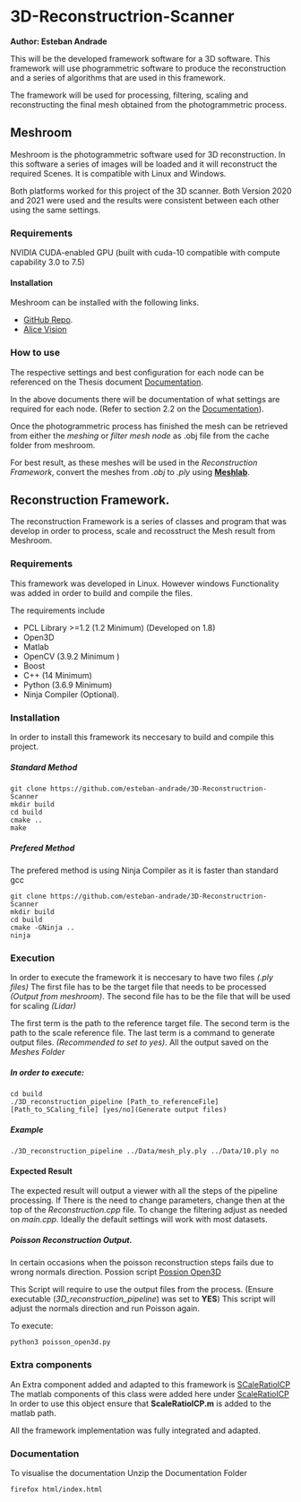 # 3D-Reconstructrion-Scanner
**Author: Esteban Andrade**

This will be the developed framework software for a 3D software.
This framework will use phogrammetric software to produce the reconstruction and a series of algorithms that are used in this framework.

The framework will be used for processing, filtering, scaling and reconstructing the final mesh obtained from the photogrammetric process.

## Meshroom
Meshroom is the photogrammetric software used for 3D reconstruction. In this software a series of images will be loaded and it will reconstruct the required Scenes.
It is compatible with Linux and Windows.

Both platforms worked for this project of the 3D scanner. Both Version 2020 and 2021 were used and the results were consistent between each other using the same settings.

### Requirements
NVIDIA CUDA-enabled GPU (built with cuda-10 compatible with compute capability 3.0 to 7.5)

#### Installation
Meshroom can be installed with the following links.

- [GitHub Repo](https://github.com/alicevision/meshroom).
- [Alice Vision](https://alicevision.org/#meshroom)

### How to use
The respective settings and best configuration for each node can be referenced on the Thesis document [Documentation](https://github.com/esteban-andrade/3D-Reconstructrion-Scanner/blob/main/A21%20-%2004017%20Final%20Report%20Esteban%20Andrade%20Zambrano.pdf).

In the above documents there will be documentation of what settings are required for each node. (Refer to section 2.2 on the [Documentation](https://github.com/esteban-andrade/3D-Reconstructrion-Scanner/blob/main/A21%20-%2004017%20Final%20Report%20Esteban%20Andrade%20Zambrano.pdf)).

Once the photogrammetric process has finished the mesh can be retrieved from either the *meshing* or *filter mesh node* as .obj file  from the cache folder from meshroom.

For best result, as these meshes will be used in the *Reconstruction Framework*, convert the meshes from *.obj* to *.ply* using **[Meshlab](https://www.meshlab.net/)**.

## Reconstruction Framework.
The reconstruction Framework is a series of classes and program that was develop in order to process, scale and recosstruct the Mesh result from Meshroom.

### Requirements
This framework was developed in Linux. However windows Functionality was added in order to build  and compile the files.

The requirements include

- PCL Library >=1.2 (1.2 Minimum) (Developed on 1.8)
- Open3D
- Matlab 
- OpenCV (3.9.2 Minimum )
- Boost
- C++ (14 Minimum)
- Python (3.6.9 Minimum)
- Ninja Compiler (Optional).

### Installation
In order to install this framework its neccesary to build and compile this project. 

##### Standard Method

```
git clone https://github.com/esteban-andrade/3D-Reconstructrion-Scanner
mkdir build
cd build
cmake ..
make
```
##### Prefered Method
The prefered method is using Ninja Compiler as it is faster than standard gcc

```
git clone https://github.com/esteban-andrade/3D-Reconstructrion-Scanner
mkdir build
cd build
cmake -GNinja ..
ninja
```

### Execution

In order to execute the framework it is neccesary to have two files *(.ply files)*
The first file has to be the target file that needs to be processed *(Output from meshroom)*. The second file has to be the file that will be used for scaling *(Lidar)*

The first term is the path to the reference target file. The second term is the path to the scale reference file.
The last term is a command to generate output files. *(Recommended to set to yes)*. All the output saved on the *Meshes Folder*

##### In order to execute:
```
cd build 
./3D_reconstruction_pipeline [Path_to_referenceFile] [Path_to_SCaling_file] [yes/no](Generate output files)
```

##### Example
```
./3D_reconstruction_pipeline ../Data/mesh_ply.ply ../Data/10.ply no
```

#### Expected Result
The expected result will output a viewer with all the steps of the pipeline processing.
If There is the need to change parameters, change then at the top of the *Reconstruction.cpp* file. 
To change the filtering adjust as needed on *main.cpp*. 
Ideally the default settings will work with most datasets.

##### Poisson Reconstruction Output.
In certain occasions when the poisson reconstruction steps fails due to wrong normals direction.
Possion script [Possion Open3D](https://github.com/esteban-andrade/3D-Reconstructrion-Scanner/blob/main/poisson_open3d.py)

This Script will require to use the output files from the process. (Ensure executable (*3D_reconstruction_pipeline*) was set to **YES**)
This script will adjust the normals direction and run Poisson again.

To execute:

```
python3 poisson_open3d.py
```

### Extra components
An Extra component added  and adapted to this framework is [SCaleRatioICP](https://github.com/linbaowei/ScaleRatioICP)
The matlab components  of this class were added here under [ScaleRatioICP](https://github.com/esteban-andrade/3D-Reconstructrion-Scanner)
In order to use this object ensure that **ScaleRatioICP.m** is added to the matlab path.

All the framework implementation was fully integrated and adapted. 

### Documentation
To visualise the documentation 
Unzip the Documentation Folder
```
firefox html/index.html 
```
